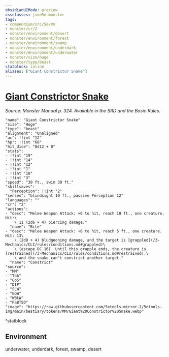 ```yaml
---
obsidianUIMode: preview
cssclasses: json5e-monster
tags:
- compendium/src/5e/mm
- monster/cr/2
- monster/environment/desert
- monster/environment/forest
- monster/environment/swamp
- monster/environment/underdark
- monster/environment/underwater
- monster/size/huge
- monster/type/beast
statblock: inline
aliases: ["Giant Constrictor Snake"]
---
```

# [Giant Constrictor Snake](3-Mechanics\CLI\bestiary\beast/giant-constrictor-snake.md)
*Source: Monster Manual p. 324. Available in the SRD and the Basic Rules.*  

```statblock
"name": "Giant Constrictor Snake"
"size": "Huge"
"type": "beast"
"alignment": "Unaligned"
"ac": !!int "12"
"hp": !!int "60"
"hit_dice": "8d12 + 8"
"stats":
- !!int "19"
- !!int "14"
- !!int "12"
- !!int "1"
- !!int "10"
- !!int "3"
"speed": "30 ft., swim 30 ft."
"skillsaves":
  "Perception": !!int "2"
"senses": "blindsight 10 ft., passive Perception 12"
"languages": ""
"cr": "2"
"actions":
- "desc": "Melee Weapon Attack: +6 to hit, reach 10 ft., one creature. Hit:\
    \ 11 (2d6 + 4) piercing damage."
  "name": "Bite"
- "desc": "Melee Weapon Attack: +6 to hit, reach 5 ft., one creature. Hit: 13\
    \ (2d8 + 4) bludgeoning damage, and the target is [grappled](/3-Mechanics/CLI/rules/conditions.md#grappled)\
    \ (escape DC 16). Until this grapple ends, the creature is [restrained](/3-Mechanics/CLI/rules/conditions.md#restrained),\
    \ and the snake can't constrict another target."
  "name": "Constrict"
"source":
- "MM"
- "ToA"
- "GoS"
- "DIP"
- "SLW"
- "EGW"
- "WBtW"
- "PaBTSO"
"image": "https://raw.githubusercontent.com/5etools-mirror-2/5etools-img/main/bestiary/tokens/MM/Giant%20Constrictor%20Snake.webp"
```
^statblock

## Environment

underwater, underdark, forest, swamp, desert